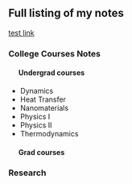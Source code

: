 ## Full listing of my notes

[test link](/notes/menu_tutorial.html)

### College Courses Notes

<h4 style="text-indent: 20px">
Undergrad courses
</h4>

- Dynamics
- Heat Transfer
- Nanomaterials
- Physics I
- Physics II
- Thermodynamics

<h4 style="text-indent: 20px">
Grad courses
</h4>

### Research
